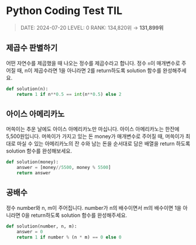 #  Python Coding Test TIL
> DATE: 2024-07-20
LEVEL: 0
RANK: 134,820위 → **131,899위**


## 제곱수 판별하기
어떤 자연수를 제곱했을 때 나오는 정수를 제곱수라고 합니다. 정수 `n`이 매개변수로 주어질 때, n이 제곱수라면 1을 아니라면 2를 return하도록 solution 함수를 완성해주세요.

```python
def solution(n):
    return 1 if n**0.5 == int(n**0.5) else 2
```

## 아이스 아메리카노
머쓱이는 추운 날에도 아이스 아메리카노만 마십니다. 아이스 아메리카노는 한잔에 5,500원입니다. 머쓱이가 가지고 있는 돈 money가 매개변수로 주어질 때, 머쓱이가 최대로 마실 수 있는 아메리카노의 잔 수와 남는 돈을 순서대로 담은 배열을 return 하도록 solution 함수를 완성해보세요.
```python
def solution(money):
    answer = [money//5500, money % 5500]
    return answer
```
## 공배수
정수 number와 n, m이 주어집니다. number가 n의 배수이면서 m의 배수이면 1을 아니라면 0을 return하도록 solution 함수를 완성해주세요.
```python
def solution(number, n, m):
    answer = 0
    return 1 if number % (n * m) == 0 else 0
```